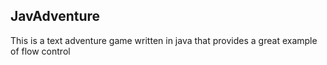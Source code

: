 ## JavAdventure

This is a text adventure game written in java that provides a great example of flow control
